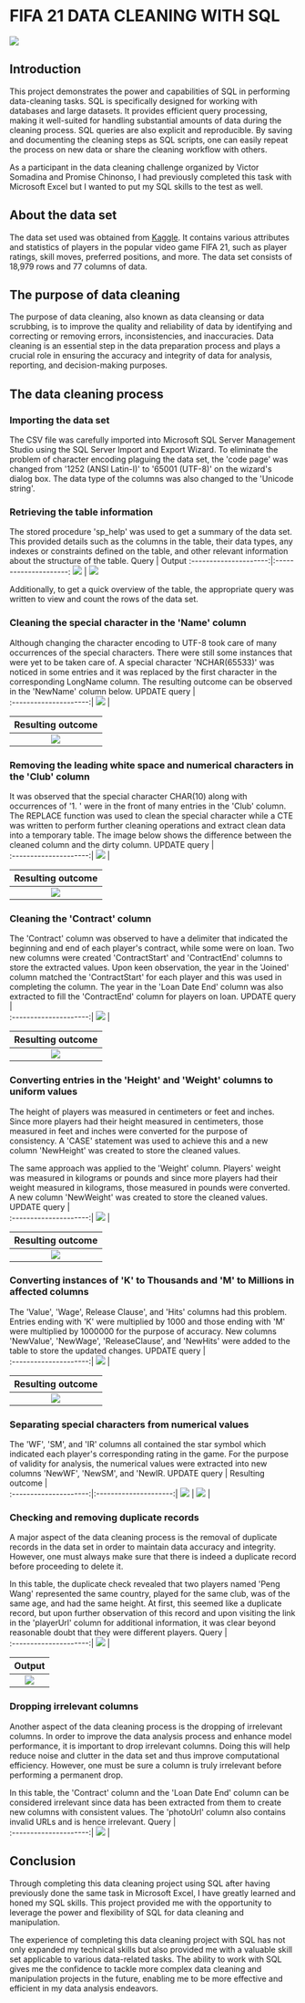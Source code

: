 # FIFA 21 DATA CLEANING WITH SQL
![](intro.jpg)
## Introduction
This project demonstrates the power and capabilities of SQL in performing data-cleaning tasks. SQL is specifically designed for working with databases and large datasets. It provides efficient query processing, making it well-suited for handling substantial amounts of data during the cleaning process. SQL queries are also explicit and reproducible. By saving and documenting the cleaning steps as SQL scripts, one can easily repeat the process on new data or share the cleaning workflow with others.

As a participant in the data cleaning challenge organized by Victor Somadina and Promise Chinonso, I had previously completed this task with Microsoft Excel but I wanted to put my SQL skills to the test as well.
## About the data set
The data set used was obtained from [Kaggle](https://www.kaggle.com/datasets/yagunnersya/fifa-21-messy-raw-dataset-for-cleaning-exploring). It contains various attributes and statistics of players in the popular video game FIFA 21, such as player ratings, skill moves, preferred positions, and more. The data set consists of 18,979 rows and 77 columns of data.
## The purpose of data cleaning
The purpose of data cleaning, also known as data cleansing or data scrubbing, is to improve the quality and reliability of data by identifying and correcting or removing errors, inconsistencies, and inaccuracies. Data cleaning is an essential step in the data preparation process and plays a crucial role in ensuring the accuracy and integrity of data for analysis, reporting, and decision-making purposes.
## The data cleaning process
### Importing the data set
The CSV file was carefully imported into Microsoft SQL Server Management Studio using the SQL Server Import and Export Wizard. To eliminate the problem of character encoding plaguing the data set, the 'code page' was changed from '1252 (ANSI Latin-I)' to '65001 (UTF-8)' on the wizard's dialog box. The data type of the columns was also changed to the 'Unicode string'.
### Retrieving the table information
The stored procedure 'sp_help' was used to get a summary of the data set. This provided details such as the columns in the table, their data types, any indexes or constraints defined on the table, and other relevant information about the structure of the table.
 Query                 |     Output
:---------------------:|:---------------------:
  ![](table_info.png)  | ![](table_result.png) 

Additionally, to get a quick overview of the table, the appropriate query was written to view and count the rows of the data set.
### Cleaning the special character in the 'Name' column
Although changing the character encoding to UTF-8 took care of many occurrences of the special characters. There were still some instances that were yet to be taken care of. A special character 'NCHAR(65533)' was noticed in some entries and it was replaced by the first character in the corresponding LongName column. The resulting outcome can be observed in the 'NewName' column below.
 UPDATE query          |    
:---------------------:|
  ![](name2.png)       | 
  
 Resulting outcome     |
:---------------------:|
 ![](name1.png)        |
### Removing the leading white space and numerical characters in the 'Club' column
It was observed that the special character CHAR(10) along with occurrences of '1. ' were in the front of many entries in the 'Club' column. The REPLACE function was used to clean the special character while a CTE was written to perform further cleaning operations and extract clean data into a temporary table. The image below shows the difference between the cleaned column and the dirty column.
 UPDATE query          |    
:---------------------:|
  ![](club2.png)       | 
  
 Resulting outcome     |
:---------------------:|
 ![](club1.png)        |
### Cleaning the 'Contract' column
The 'Contract' column was observed to have a delimiter that indicated the beginning and end of each player's contract, while some were on loan. Two new columns were created 'ContractStart' and 'ContractEnd' columns to store the extracted values. Upon keen observation, the year in the 'Joined' column matched the 'ContractStart' for each player and this was used in completing the column. The year in the 'Loan Date End' column was also extracted to fill the 'ContractEnd' column for players on loan.
 UPDATE query          |    
:---------------------:|
  ![](contract2.png)   | 
  
 Resulting outcome     |
:---------------------:|
 ![](contract1.png)    |
### Converting entries in the 'Height' and 'Weight' columns to uniform values
The height of players was measured in centimeters or feet and inches. Since more players had their height measured in centimeters, those measured in feet and inches were converted for the purpose of consistency. A 'CASE' statement was used to achieve this and a new column 'NewHeight' was created to store the cleaned values. 

The same approach was applied to the 'Weight' column. Players' weight was measured in kilograms or pounds and since more players had their weight measured in kilograms, those measured in pounds were converted. A new column 'NewWeight' was created to store the cleaned values.
 UPDATE query          |    
:---------------------:|
  ![](conversion1.png) | 
  
 Resulting outcome     |
:---------------------:|
 ![](conversion2.png)  |
### Converting instances of 'K' to Thousands and 'M' to Millions in affected columns
The 'Value', 'Wage', Release Clause', and 'Hits' columns had this problem. Entries ending with 'K' were multiplied by 1000 and those ending with 'M' were multiplied by 1000000 for the purpose of accuracy. New columns 'NewValue', 'NewWage', 'ReleaseClause', and 'NewHits' were added to the table to store the updated changes.
 UPDATE query          |    
:---------------------:|
  ![](num_value2.png)  |  
  
 Resulting outcome     |
:---------------------:|
 ![](num_value1.png)   |
### Separating special characters from numerical values
The 'WF', 'SM', and 'IR' columns all contained the star symbol which indicated each player's corresponding rating in the game. For the purpose of validity for analysis, the numerical values were extracted into new columns 'NewWF', 'NewSM', and 'NewIR.
UPDATE query           |   Resulting outcome   |  
:---------------------:|:---------------------:|
 ![](star1.png)        |  ![](star2.png)       |
### Checking and removing duplicate records
A major aspect of the data cleaning process is the removal of duplicate records in the data set in order to maintain data accuracy and integrity. However, one must always make sure that there is indeed a duplicate record before proceeding to delete it.

In this table, the duplicate check revealed that two players named 'Peng Wang' represented the same country, played for the same club, was of the same age, and had the same height. At first, this seemed like a duplicate record, but upon further observation of this record and upon visiting the link in the 'playerUrl' column for additional information, it was clear beyond reasonable doubt that they were different players.
 Query                 |    
:---------------------:|
  ![](duplicate1.png)  |  
  
 Output                |
:---------------------:|
 ![](duplicate2.png)   |
### Dropping irrelevant columns
Another aspect of the data cleaning process is the dropping of irrelevant columns. In order to improve the data analysis process and enhance model performance, it is important to drop irrelevant columns. Doing this will help reduce noise and clutter in the data set and thus improve computational efficiency. However, one must be sure a column is truly irrelevant before performing a permanent drop.

In this table, the 'Contract' column and the 'Loan Date End' column can be considered irrelevant since data has been extracted from them to create new columns with consistent values. The 'photoUrl' column also contains invalid URLs and is hence irrelevant.
 Query                 |    
:---------------------:|
  ![](irrelevant.png)  |
## Conclusion
Through completing this data cleaning project using SQL after having previously done the same task in Microsoft Excel, I have greatly learned and honed my SQL skills. This project provided me with the opportunity to leverage the power and flexibility of SQL for data cleaning and manipulation. 

The experience of completing this data cleaning project with SQL has not only expanded my technical skills but also provided me with a valuable skill set applicable to various data-related tasks. The ability to work with SQL gives me the confidence to tackle more complex data cleaning and manipulation projects in the future, enabling me to be more effective and efficient in my data analysis endeavors.
